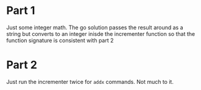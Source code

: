 
# Part 1

Just some integer math.  The go solution passes the result around as a string but converts to an integer inisde the incrementer function so that the function signature is consistent with part 2

# Part 2

Just run the incrementer twice for `addx` commands.  Not much to it.  